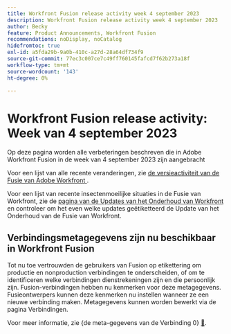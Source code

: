 ```yaml
---
title: Workfront Fusion release activity week 4 september 2023
description: Workfront Fusion release activity week 4 september 2023
author: Becky
feature: Product Announcements, Workfront Fusion
recommendations: noDisplay, noCatalog
hidefromtoc: true
exl-id: a5fda29b-9a0b-410c-a27d-28a64df734f9
source-git-commit: 77ec3c007ce7c49ff760145fafcd7f62b273a18f
workflow-type: tm+mt
source-wordcount: '143'
ht-degree: 0%

---
```


# Workfront Fusion release activity: Week van 4 september 2023

Op deze pagina worden alle verbeteringen beschreven die in Adobe Workfront Fusion in de week van 4 september 2023 zijn aangebracht

Voor een lijst van alle recente veranderingen, zie [ de versieactiviteit van de Fusie van Adobe Workfront ](/help/workfront-fusion/fusion-product-releases/fusion-release-activity.md).

Voor een lijst van recente insectenmoeilijke situaties in de Fusie van Workfront, zie de [ pagina van de Updates van het Onderhoud van Workfront ](https://experienceleague.adobe.com/docs/workfront-known-issues/releases/current-updates.html?lang=nl-NL) en controleer om het even welke updates geëtiketteerd de Update van het Onderhoud van de Fusie van Workfront.

## Verbindingsmetagegevens zijn nu beschikbaar in Workfront Fusion

Tot nu toe vertrouwden de gebruikers van Fusion op etikettering om productie en nonproduction verbindingen te onderscheiden, of om te identificeren welke verbindingen dienstrekeningen zijn en die persoonlijk zijn. Fusion-verbindingen hebben nu kenmerken voor deze metagegevens. Fusieontwerpers kunnen deze kenmerken nu instellen wanneer ze een nieuwe verbinding maken. Metagegevens kunnen worden bewerkt via de pagina Verbindingen.

Voor meer informatie, zie {de meta-gegevens van de Verbinding 0} [&#128279;](/help/workfront-fusion/references/connections/connection-metadata.md).
